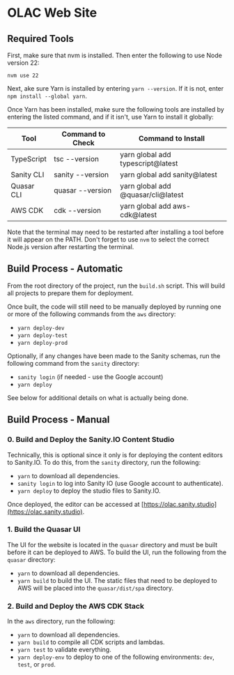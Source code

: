 # OLAC Web Site

## Required Tools

First, make sure that nvm is installed. Then enter the following to use Node version 22:

```nvm use 22```

Next, ake sure Yarn is installed by entering ```yarn --version```. If it is not, enter
```npm install --global yarn```.

Once Yarn has been installed, make sure the following tools are installed by entering the listed command, and
if it isn't, use Yarn to install it globally:

| Tool       | Command to Check | Command to Install                |
|------------|------------------|-----------------------------------|
| TypeScript | tsc --version    | yarn global add typescript@latest |
| Sanity CLI | sanity --version | yarn global add sanity@latest |
| Quasar CLI | quasar --version | yarn global add @quasar/cli@latest |
| AWS CDK | cdk --version | yarn global add aws-cdk@latest |

Note that the terminal may need to be restarted after installing a tool before it will appear on the PATH. Don't
forget to use ```nvm``` to select the correct Node.js version after restarting the terminal.

## Build Process - Automatic

From the root directory of the project, run the ```build.sh``` script. This will build all projects to prepare them
for deployment.

Once built, the code will still need to be manually deployed by running one or more of the following commands from the
```aws``` directory:

* ```yarn deploy-dev```
* ```yarn deploy-test```
* ```yarn deploy-prod```

Optionally, if any changes have been made to the Sanity schemas, run the following command from the ```sanity``` directory:

* ```sanity login``` (if needed - use the Google account)
* ```yarn deploy```

See below for additional details on what is actually being done.

## Build Process - Manual

### 0. Build and Deploy the Sanity.IO Content Studio

Technically, this is optional since it only is for deploying the content editors to Sanity.IO. To do this, from the
```sanity``` directory, run the following:

* ```yarn``` to download all dependencies.
* ```sanity login``` to log into Sanity IO (use Google account to authenticate).
* ```yarn deploy``` to deploy the studio files to Sanity.IO.

Once deployed, the editor can be accessed at [https://olac.sanity.studio](https://olac.sanity.studio).

### 1. Build the Quasar UI

The UI for the website is located in the ```quasar``` directory and must be built before it can be deployed to AWS.
To build the UI, run the following from the ```quasar``` directory:

* ```yarn``` to download all dependencies.
* ```yarn build``` to build the UI. The static files that need to be deployed to AWS will be placed into the
  ```quasar/dist/spa``` directory.

### 2. Build and Deploy the AWS CDK Stack

In the ```aws``` directory, run the following:

* ```yarn``` to download all dependencies.
* ```yarn build``` to compile all CDK scripts and lambdas.
* ```yarn test``` to validate everything.
* ```yarn deploy-env``` to deploy to one of the following environments: ```dev```, ```test```, or ```prod```.

